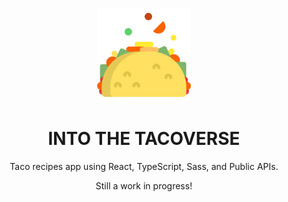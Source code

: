 <p align='center'>
    <img alt='taco' src='https://github.com/DevMo-13/into-the-tacoverse/blob/main/taco.png' width='150' />
</p>

<h1 align='center'>
  	INTO THE TACOVERSE
</h1>

<p align='center'>Taco recipes app using React, TypeScript, Sass, and Public APIs.</p>
<p align='center'>Still a work in progress!</p>
